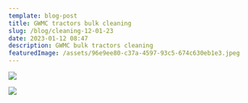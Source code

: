 ```yaml
---
template: blog-post
title: GWMC tractors bulk cleaning
slug: /blog/cleaning-12-01-23
date: 2023-01-12 08:47
description: GWMC bulk tractors cleaning
featuredImage: /assets/96e9ee80-c37a-4597-93c5-674c630eb1e3.jpeg
---
```

![](/assets/3a9c4b55-d8b8-4ae9-951a-097535a8985e.jpeg)

![](/assets/12920e25-8671-4a67-9b25-ca5338f40615.jpeg)